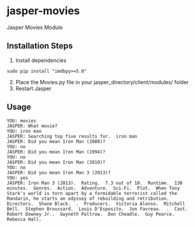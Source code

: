 jasper-movies
=============

Jasper Movies Module

## Installation Steps

1. Install dependencies
```
sudo pip install "imdbpy>=5.0"
```
2. Place the Movies.py file in your jasper_directory/client/modules/ folder
3. Restart Jasper

## Usage
```
YOU: movies
JASPER: What movie?
YOU: iron man
JASPER: Searching top five results for.  iron man
JASPER: Did you mean Iron Man (2008)?
YOU: no
JASPER: Did you mean Iron Man (1994)?
YOU: no
JASPER: Did you mean Iron Man (2010)?
YOU: no
JASPER: Did you mean Iron Man 3 (2013)?
YOU: yes
JASPER: Iron Man 3 (2013).  Rating.  7.3 out of 10.  Runtime.  130 minutes.  Genres.  Action.  Adventure.  Sci-Fi.  Plot.  When Tony Stark's world is torn apart by a formidable terrorist called the Mandarin, he starts an odyssey of rebuilding and retribution.  Directors.  Shane Black.  .  Producers.  Victoria Alonso.  Mitchell Bell.  Stephen Broussard.  Louis D'Esposito.  Jon Favreau.  .  Cast.  Robert Downey Jr..  Gwyneth Paltrow.  Don Cheadle.  Guy Pearce.  Rebecca Hall.
```
